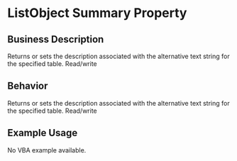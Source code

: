 # ListObject Summary Property

## Business Description
Returns or sets the description associated with the alternative text string for the specified table. Read/write

## Behavior
Returns or sets the description associated with the alternative text string for the specified table. Read/write

## Example Usage
No VBA example available.